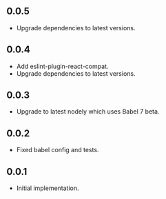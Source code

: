 ## 0.0.5

*   Upgrade dependencies to latest versions.

## 0.0.4

*   Add eslint-plugin-react-compat.
*   Upgrade dependencies to latest versions.

## 0.0.3

*   Upgrade to latest nodely which uses Babel 7 beta.

## 0.0.2

*   Fixed babel config and tests.

## 0.0.1

*   Initial implementation.
